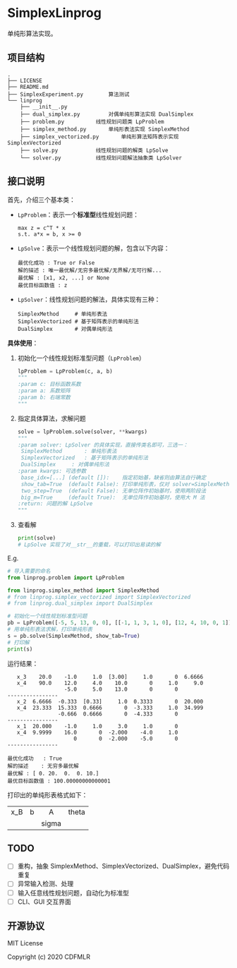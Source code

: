 # SimplexLinprog
单纯形算法实现。

## 项目结构

```
.
├── LICENSE
├── README.md
├── SimplexExperiment.py		算法测试 
└── linprog
    ├── __init__.py
    ├── dual_simplex.py			对偶单纯形算法实现 DualSimplex
    ├── problem.py			线性规划问题类 LpProblem
    ├── simplex_method.py		单纯形表法实现 SimplexMethod
    ├── simplex_vectorized.py		单纯形算法矩阵表示实现 SimplexVectorized
    ├── solve.py			线性规划问题的解类 LpSolve
    └── solver.py			线性规划问题解法抽象类 LpSolver
```

## 接口说明

首先，介绍三个基本类：

- `LpProblem`：表示一个**标准型**线性规划问题：

  ```
  max z = c^T * x
  s.t. a*x = b, x >= 0
  ```

- `LpSolve`：表示一个线性规划问题的解，包含以下内容：

  ```
  最优化成功 : True or False
  解的描述 : 唯一最优解/无穷多最优解/无界解/无可行解... 
  最优解 : [x1, x2, ...] or None
  最优目标函数值 : z
  ```

- `LpSolver`：线性规划问题的解法，具体实现有三种：

  ```
  SimplexMethod		# 单纯形表法
  SimplexVectorized	# 基于矩阵表示的单纯形法
  DualSimplex		# 对偶单纯形法
  ```

**具体使用**：

1. 初始化一个线性规划标准型问题（`LpProblem`）

   ```python
   lpProblem = LpProblem(c, a, b)
   """
   :param c: 目标函数系数
   :param a: 系数矩阵
   :param b: 右端常数
   """
   ```

2. 指定具体算法，求解问题

   ```python
   solve = lpProblem.solve(solver, **kwargs)
   """
   :param solver: LpSolver 的具体实现，直接传类名即可，三选一：
   	SimplexMethod		: 单纯形表法
   	SimplexVectorized	: 基于矩阵表示的单纯形法
   	DualSimplex		: 对偶单纯形法
   :param kwargs: 可选参数
   	base_idx=[...] (default []):    指定初始基，缺省则由算法自行确定
   	show_tab=True  (default False): 打印单纯形表，仅对 solver=SimplexMethod 适用
   	two_step=True  (default False): 无单位阵作初始基时，使用两阶段法
   	big_m=True     (default True):  无单位阵作初始基时，使用大 M 法
   :return: 问题的解 LpSolve
   """
   ```

3. 查看解

   ```python
   print(solve)
   # LpSolve 实现了对__str__的重载，可以打印出易读的解
   ```

E.g.

```python
# 导入需要的命名
from linprog.problem import LpProblem

from linprog.simplex_method import SimplexMethod
# from linprog.simplex_vectorized import SimplexVectorized
# from linprog.dual_simplex import DualSimplex

# 初始化一个线性规划标准型问题
pb = LpProblem([-5, 5, 13, 0, 0], [[-1, 1, 3, 1, 0], [12, 4, 10, 0, 1]], [20, 90])
# 用单纯形表法求解，打印单纯形表
s = pb.solve(SimplexMethod, show_tab=True)
# 打印解
print(s)
```

运行结果：

```
   x_3	  20.0	  -1.0	   1.0	[3.00]	   1.0	     0	6.6666	
   x_4	  90.0	  12.0	   4.0	  10.0	     0	   1.0	   9.0	
      	      	  -5.0	   5.0	  13.0	     0	     0	      	
----------------
   x_2	6.6666	-0.333	[0.33]	   1.0	0.3333	     0	20.000	
   x_4	23.333	15.333	0.6666	     0	-3.333	   1.0	34.999	
      	      	-0.666	0.6666	     0	-4.333	     0	      	
----------------
   x_1	20.000	  -1.0	   1.0	   3.0	   1.0	     0	      	
   x_4	9.9999	  16.0	     0	-2.000	  -4.0	   1.0	      	
      	      	     0	     0	-2.000	  -5.0	     0	      	
----------------

最优化成功	: True
解的描述	: 无穷多最优解
最优解	: [ 0. 20.  0.  0. 10.]
最优目标函数值	: 100.00000000000001
```

打印出的单纯形表格式如下：

|      |      |       |       |
| :--: | :--: | :---: | :---: |
| x_B  |  b   |   A   | theta |
|      |      | sigma |       |

## TODO

- [ ] 重构，抽象 SimplexMethod、SimplexVectorized、DualSimplex，避免代码重复
- [ ] 异常输入检测、处理
- [ ] 输入任意线性规划问题，自动化为标准型
- [ ] CLI、GUI 交互界面

## 开源协议

MIT License

Copyright (c) 2020 CDFMLR
